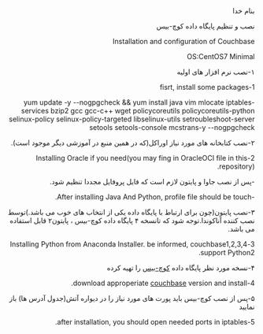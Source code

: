 <html dir='rtl'>
<div dir='rtl' align='right'>بنام خدا</div>

نصب و تنظیم پایگاه داده کوچ-بیس

Installation and configuration of Couchbase

OS:CentOS7 Minimal

۱-نصب نرم افزار های اولیه

1-fisrt, install some packages

yum update -y --nogpgcheck && yum install java vim mlocate
iptables-services bzip2 gcc gcc-c++ wget policycoreutils
policycoreutils-python selinux-policy selinux-policy-targeted
libselinux-utils setroubleshoot-server setools setools-console
mcstrans-y --nogpgcheck

۲-نصب کتابخانه های مورد نیاز اوراکل(که در همین منبع در آموزشی دیگر موجود
است).

2-Installing Oracle if you need(you may fing in OracleOCI file in this
repository).

-پس از نصب جاوا و پایتون لازم است که فایل پروفایل مجددا تنظیم شود.

-After installing Java And Python, profile file should be touch.

۳-نصب پایتون(چون برای ارتباط با پایگاه داده یکی از انتخاب های خوب می
باشد.)توسط نصب کننده آناکوندا.توجه شود که تانسخه ۴ پایگاه داده کوچ-بیس ،
پایتون۲ قابل استفاده می باشد.

3-Installing Python from Anaconda Installer. be informed,
couchbase1,2,3,4 support Python2.

۴-نسخه مورد نظر پایگاه داده
[کوچ-بیس](http://www.couchbase.com/nosql-databases/downloads) را تهیه
کرده

4-download approperiate
[couchbase](http://www.couchbase.com/nosql-databases/downloads) version
and install.

۵-پس از نصب کوچ-بیس باید پورت های مورد نیاز را در دیواره آتش(جدول آدرس
ها) باز نمایید

5-after installation, you should open needed ports in iptables.

</html>
